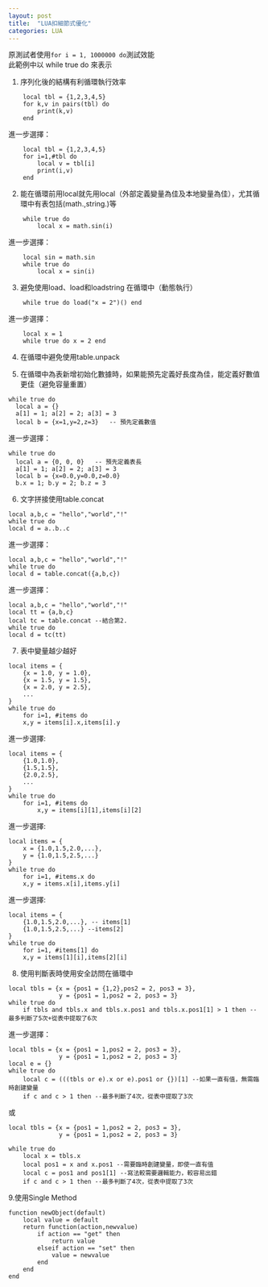 ```yaml
---
layout: post
title:  "LUA扣細節式優化"
categories: LUA
---
```

原測試者使用```for i = 1, 1000000 do```測試效能  
此範例中以 while true do 來表示  

1. 序列化後的結構有利循環執行效率  

```
	local tbl = {1,2,3,4,5}
	for k,v in pairs(tbl) do 
		print(k,v)
	end 
```
進一步選擇：
```
	local tbl = {1,2,3,4,5}
	for i=1,#tbl do 
		local v = tbl[i] 
		print(i,v)
	end 
```

2. 能在循環前用local就先用local（外部定義變量為佳及本地變量為佳），尤其循環中有表包括(math.,string.)等  

```
	while true do 
		local x = math.sin(i)
```
進一步選擇：
```
	local sin = math.sin
	while true do 
		local x = sin(i)
```

3. 避免使用load、load和loadstring 在循環中（動態執行）  
```
	while true do load("x = 2")() end 
```
進一步選擇：
```
	local x = 1
	while true do x = 2 end 
```

4. 在循環中避免使用table.unpack  

5. 在循環中為表新增初始化數據時，如果能預先定義好長度為佳，能定義好數值更佳（避免容量重置）
```
while true do
  local a = {}                  
  a[1] = 1; a[2] = 2; a[3] = 3  
  local b = {x=1,y=2,z=3}   -- 預先定義數值
```
進一步選擇：

```
while true do
  local a = {0, 0, 0}   -- 預先定義表長
  a[1] = 1; a[2] = 2; a[3] = 3   
  local b = {x=0.0,y=0.0,z=0.0}
  b.x = 1; b.y = 2; b.z = 3
```

6. 文字拼接使用table.concat

```
local a,b,c = "hello","world","!"
while true do 
local d = a..b..c
```

進一步選擇：

```
local a,b,c = "hello","world","!"
while true do 
local d = table.concat({a,b,c})
```

進一步選擇：

```
local a,b,c = "hello","world","!"
local tt = {a,b,c}
local tc = table.concat --結合第2.
while true do 
local d = tc(tt)
```

7. 表中變量越少越好

```
local items = {
	{x = 1.0, y = 1.0},
	{x = 1.5, y = 1.5},
	{x = 2.0, y = 2.5},
	...
}
while true do 
	for i=1, #items do 
	x,y = items[i].x,items[i].y
```

進一步選擇:

```
local items = {
	{1.0,1.0},
	{1.5,1.5},
	{2.0,2.5},
	...
}
while true do 
	for i=1, #items do 
		x,y = items[i][1],items[i][2]
```

進一步選擇:

```
local items = {
	x = {1.0,1.5,2.0,...},
	y = {1.0,1.5,2.5,...}
}
while true do 
	for i=1, #items.x do 
	x,y = items.x[i],items.y[i]
```

進一步選擇:

```
local items = {
	{1.0,1.5,2.0,...}, -- items[1]
	{1.0,1.5,2.5,...} --items[2]
}
while true do 
	for i=1, #items[1] do 
	x,y = items[1][i],items[2][i]
```

8. 使用判斷表時使用安全訪問在循環中

```
local tbls = {x = {pos1 = {1,2},pos2 = 2, pos3 = 3},
			  y = {pos1 = 1,pos2 = 2, pos3 = 3}
while true do 
	if tbls and tbls.x and tbls.x.pos1 and tbls.x.pos1[1] > 1 then --最多判斷了5次+從表中提取了6次
```

進一步選擇：
```
local tbls = {x = {pos1 = 1,pos2 = 2, pos3 = 3},
			  y = {pos1 = 1,pos2 = 2, pos3 = 3}
local e = {}
while true do 
	local c = (((tbls or e).x or e).pos1 or {})[1] --如果一直有值，無需臨時創建變量
	if c and c > 1 then --最多判斷了4次，從表中提取了3次
```

或

```
local tbls = {x = {pos1 = 1,pos2 = 2, pos3 = 3},
			  y = {pos1 = 1,pos2 = 2, pos3 = 3}

while true do 
	local x = tbls.x 
	local pos1 = x and x.pos1 --需要臨時創建變量，即使一直有值
	local c = pos1 and pos1[1] --寫法較需要邏輯能力，較容易出錯
	if c and c > 1 then --最多判斷了4次，從表中提取了3次
```


9.使用Single Method

```
function newObject(default)
    local value = default 
    return function(action,newvalue)
        if action == "get" then 
            return value 
        elseif action == "set" then 
            value = newvalue 
        end 
    end
end
```